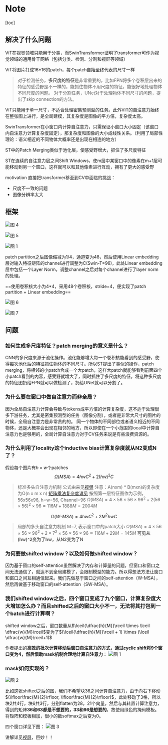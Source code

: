 # Note

[toc]

## 解决了什么问题

ViT在视觉领域只能用于分类，而SwinTransformer证明了transformer可作为视觉领域的通用骨干网络（包括分类、检测、分割和视屏等领域）

ViT将图片打成16*16的patch，每个patch自始至终代表的尺寸一样

> 对于检测任务，**多尺度的特征**是非常重要的，比如FPN将多个卷积层出来的特征的感受野是不一样的，能抓住物体不用尺度的特征，能很好地处理物体不同尺度的问题。
> 对于分割任务，UNet对于处理物体不同尺寸的问题，提出了skip connection的方法。

ViT只能用于单一尺寸，不适合处理密集预测型的任务。此外ViT的自注意力始终在整张图上进行，是全局建模，其复杂度是图像的平方倍，复杂度太高。

SwinTransformer在小窗口内计算自注意力，只需保证小窗口大小固定（该窗口内自注意力计算复杂度固定），那复杂度和图像的大小成线性关系。（利用了局部性理论：语义相近的不同物体大概率还是出现在相连的地方）

ST中的Patch Merging类似于池化层，使感受野增大，抓住了多尺度特征

ST在连续的自注意力层之间Shift Windows，使m层中某窗口中的像素在m+1层可能移动到另一个窗口，这样就可以和其他像素进行互动，拥有了更大的感受野

motivation
直接把transformer移至到CV中面临的挑战：

- 尺度不一致的问题
- 图像分辨率太大

## 框架

![图 4](../images/a909292cdefadbdbc72e75ab15ecd4cbecd3e424e0f159e06619bd08c6edb1c6.png)  

![图 5](../images/601be9e11de211cc6302383bc60c83c3cc08593aa30269fd8f3ac43e6b67079c.png)

![图 1](../images/26ac35d1202d5eb31fd6a3ea2046ea3a83a00fefaae2d7809481259b10f3761f.png)  

patch partition之后图像缩减为1/4，通道变为48，然后使用Linear embedding层对输入特征矩阵的channel进行调整为C(Swin-T=96)，此处Linear embedding层中包括一个Layer Norm，调整channel之后对每个channel进行了layer norm的处理。

==使用卷积核大小为4*4，采用48个卷积核，stride=4，便实现了patch partition + Linear embedding==

![图 6](../images/66c54ecb8cf0ee41ca0c9b0338b8397ed4e1813def83955a86883cfc4a4b7a3d.png)

![图 7](../images/8966b879345b57718f9ff017e4ed3845a72a3c22dec17f9dd552eaeb948004e1.png)

## 问题

### 如何生成多尺度特征？patch merging的意义是什么？

CNN的多尺度来源于池化操作。池化能够增大每一个卷积核能看到的感受野，使得每次池化后的特征抓住物体的不同尺寸。所以ST提出了类似的操作，patch merging，将相邻的小patch合成一个大patch，这样大patch就能够看到前面四个小patch看到的内容，感受野就增大了，同时抓住了多尺度的特征。将这种多尺度的特征图扔给FPN就可以做检测了，扔给UNet就可以分割了。

### 为什么要在窗口中做自注意力而非全局？

因为全局自注意力计算会导致与tokens成平方倍的计算复杂度，这不适于处理很多下游任务，尤其是密集预测型的任务（图像分割），或者是非常大尺寸的图片的时候，全局自注意力是非常贵的的。
同一个物体的不同部位或者语义相近的不同物体，还是大概率会出现在相邻的地方，所以即使在一个小范围的local中计算自注意力也是够用的，全局计算自注意力对于CV任务来说是有些浪费资源的。

### 为什么利用了locality这个inductive bias计算复杂度就从N2变成N了？

假设每个图片有$h\times w$个patches
$$
\Omega(MSA) = 4hwC^2+2(hw)^2C
$$
> 标准多头自注意力机制
> 公式由来见[视频](https://www.bilibili.com/video/BV13L4y1475U?t=2071.7)
> 注意：A(nxm) * B(mxn)的复杂度为O(n x m x n) [矩阵乘法复杂度详见](https://blog.csdn.net/qq_39463175/article/details/111818717?ops_request_misc=&request_id=&biz_id=102&utm_term=%E7%9F%A9%E9%98%B5%E4%B9%98%E6%B3%95%E7%9A%84%E5%A4%8D%E6%9D%82%E5%BA%A6&utm_medium=distribute.pc_search_result.none-task-blog-2~all~sobaiduweb~default-1-111818717.142^v63^control,201^v3^control,213^v2^t3_control1&spm=1018.2226.3001.4187)
> 按照第一层特征图作为示例，56x56x96, h=w=56, Channel=96
> $\Omega(MSA)=4\times 56\times 56\times 96^2 + 2(56\times56)^2\times96\approx 116M+1888M=2004M$

$$
\Omega(W\text{-}MSA)=4hwC^2+2M^2hwC
$$
> 局部的多头自注意力机制
> M=7, 表示窗口中的patch大小
> $\Omega(MSA)=4\times 56\times 56\times 96^2 + 2\times7^2\times56 \times56 \times 96\approx 116M+29M=145M$
> **可见从(hw)^2变为了hw，从N2变为了N**

### 为何要做shifted window？以及如何做shifted window？

因为基于窗口的self-attention虽然解决了内存和计算量的问题，但窗口和窗口之间无法通信了，就达不到全局建模了，会限制模型的能力。所以得想法方法让窗口和窗口之间互相通信起来。我们先做基于窗口之间的self-attention（W-MSA），然后再做基于移动窗口的self-attention（SW-MSA）。

### 我们shifted window之后，四个窗口变成了九个窗口，计算复杂度大大增加怎么办？而且shifted之后的窗口大小不一，无法将其打包到一个batch进行计算啊？

shifted window之后，窗口数量从$\lceil{\dfrac{h}{M}}\rceil \times \lceil \dfrac{w}{M}\rceil$变为了$(\lceil{\dfrac{h}{M}}\rceil + 1) \times (\lceil \dfrac{w}{M}\rceil+1)$

作者提出的**高效的批次计算移动后窗口自注意力的方式，通过cyclic shift将9个窗口变为4，然后借助mask机制合理地计算自注意力**：
![图 1](../images/9d99b6bc7ceb1eb16411cc80fbd0faf20ec1fac95bc592749da1e081c2c94736.png)  

### mask如何实现的？

![图 2](../images/18e9dc14c1ceced0c0fdeb66e6f309bbe79c825b6da386739952a240c401a034.png)  

比如这张shifted之后的图，我们不希望块36之间计算自注意力，由于向右下移动$(\lfloor\frac{M}{2}\rfloor, \lfloor\frac{M}{2}\rfloor)$，此处移动了3格，所以块2共4行，块6共3行，分别flatten为28，21个向量，然后与其转置计算注意力，得到的矩阵**36和63都是不想要的，33和66是想要的**，故使用绿色的掩码模板。将矩阵和模板相加，很小的数softmax之后变为0。

四个窗口详见下图：
![图 3](../images/392d700a2c0831d9d088ad2afb701ff7a22f76c63de15e8ef41c9bdafc330d72.png)  

讲解详见[视屏](https://www.bilibili.com/video/BV13L4y1475U?t=2729.1)，巨妙！！
